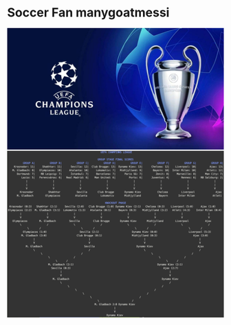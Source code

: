 # Soccer Fan manygoatmessi
![](docs/uefa-champions-league.jpg?raw=true)
![](docs/sample_result.png?raw=true)